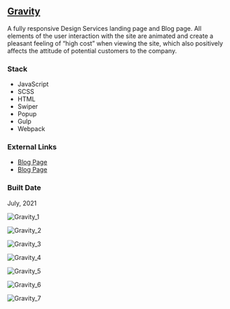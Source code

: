 

[Gravity](https://pet-gravity.web.app/)
----------------------------------------------------------------------------------

A fully responsive Design Services landing page and Blog page. All elements of the user interaction with the site are animated and create a pleasant feeling of “high cost” when viewing the site, which also positively affects the attitude of potential customers to the company.

### Stack

*   JavaScript
*   SCSS
*   HTML
*   Swiper
*   Popup
*   Gulp
*   Webpack

### External Links

*   [Blog Page](https://pet-gravity.web.app/)
*   [Blog Page](https://pet-gravity.web.app/blog.html)

### Built Date

July, 2021

![Gravity_1](https://firebasestorage.googleapis.com/v0/b/petrinich-sergey----portfolio.appspot.com/o/PET_Gravity%2FGravity_1.jpg?alt=media&token=9a47e76e-1d41-49a8-8b60-9e9466d291cd)

![Gravity_2](https://firebasestorage.googleapis.com/v0/b/petrinich-sergey----portfolio.appspot.com/o/PET_Gravity%2FGravity_2.jpg?alt=media&token=fadc9b4f-ce51-4d31-8903-3f0fa074db4e)

![Gravity_3](https://firebasestorage.googleapis.com/v0/b/petrinich-sergey----portfolio.appspot.com/o/PET_Gravity%2FGravity_3.jpg?alt=media&token=e7425735-af9b-4cfb-9aee-925a31cc16d5)

![Gravity_4](https://firebasestorage.googleapis.com/v0/b/petrinich-sergey----portfolio.appspot.com/o/PET_Gravity%2FGravity_4.jpg?alt=media&token=4fb2aaf6-807b-458f-9dfa-c314c69b7584)

![Gravity_5](https://firebasestorage.googleapis.com/v0/b/petrinich-sergey----portfolio.appspot.com/o/PET_Gravity%2FGravity_5.jpg?alt=media&token=00bd5792-aefe-4ff8-96a0-b0c19544157e)

![Gravity_6](https://firebasestorage.googleapis.com/v0/b/petrinich-sergey----portfolio.appspot.com/o/PET_Gravity%2FGravity_6.jpg?alt=media&token=58839005-23e8-4db5-b960-9beed7527f42)

![Gravity_7](https://firebasestorage.googleapis.com/v0/b/petrinich-sergey----portfolio.appspot.com/o/PET_Gravity%2FGravity_7.jpg?alt=media&token=4a25b485-abe7-40f3-8524-912965ad4dd0)
